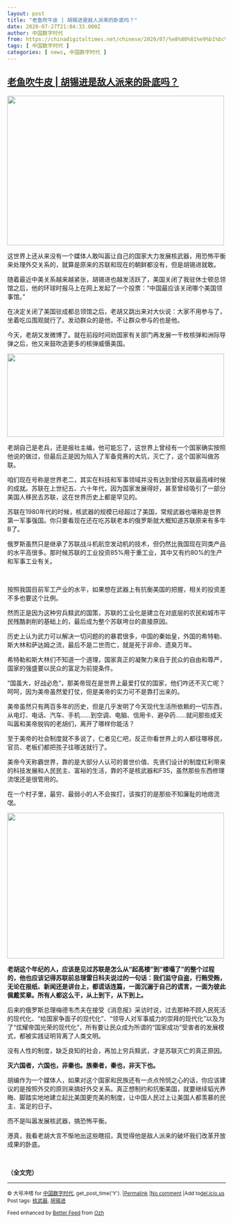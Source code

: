 ```yaml
---
layout: post
title: "老鱼吹牛皮 | 胡锡进是敌人派来的卧底吗？"
date: 2020-07-27T21:04:33.000Z
author: 中国数字时代
from: https://chinadigitaltimes.net/chinese/2020/07/%e8%80%81%e9%b1%bc%e5%90%b9%e7%89%9b%e7%9a%ae-%e8%83%a1%e9%94%a1%e8%bf%9b%e6%98%af%e6%95%8c%e4%ba%ba%e6%b4%be%e6%9d%a5%e7%9a%84%e5%8d%a7%e5%ba%95%e5%90%97%ef%bc%9f/
tags: [ 中国数字时代 ]
categories: [ news, 中国数字时代 ]
---
```

<!--1595883873000-->
[老鱼吹牛皮 | 胡锡进是敌人派来的卧底吗？](https://chinadigitaltimes.net/chinese/2020/07/%e8%80%81%e9%b1%bc%e5%90%b9%e7%89%9b%e7%9a%ae-%e8%83%a1%e9%94%a1%e8%bf%9b%e6%98%af%e6%95%8c%e4%ba%ba%e6%b4%be%e6%9d%a5%e7%9a%84%e5%8d%a7%e5%ba%95%e5%90%97%ef%bc%9f/)
------

<div>
<p><img class="aligncenter wp-image-651033" src="https://chinadigitaltimes.net/chinese/files/2020/07/胡锡进1-31-300x207.jpg" alt="" width="500" height="345" srcset="https://chinadigitaltimes.net/chinese/files/2020/07/胡锡进1-31-300x207.jpg 300w, https://chinadigitaltimes.net/chinese/files/2020/07/胡锡进1-31-1024x707.jpg 1024w, https://chinadigitaltimes.net/chinese/files/2020/07/胡锡进1-31-768x530.jpg 768w, https://chinadigitaltimes.net/chinese/files/2020/07/胡锡进1-31.jpg 1080w" sizes="(max-width: 500px) 100vw, 500px" /></p><p>这世界上还从来没有一个媒体人敢叫嚣让自己的国家大力发展核武器，用恐怖平衡来处理外交关系的，就算是原来的苏联和现在的朝鲜都没有，但是胡锡进就敢。</p><p>随着最近中美关系越来越紧张，胡锡进也越发活跃了，美国关闭了我驻休士顿总领馆之后，他的环球时报马上在网上发起了一个投票：“中国最应该关闭哪个美国领事馆。”</p><p>在决定关闭了美国驻成都总领馆之后，老胡又跳出来对大伙说：大家不用参与了，坐着吃瓜围观就行了。发动群众的是他，不让群众参与的也是他。</p><p>今天，老胡又发微博了。就在前段时间劝国家有关部门再发展一千枚核弹和洲际导弹之后，他又来鼓吹造更多的核弹威慑美国。</p><p><img class="aligncenter wp-image-651034" src="https://chinadigitaltimes.net/chinese/files/2020/07/胡锡进2-5-300x115.jpg" alt="" width="500" height="192" srcset="https://chinadigitaltimes.net/chinese/files/2020/07/胡锡进2-5-300x115.jpg 300w, https://chinadigitaltimes.net/chinese/files/2020/07/胡锡进2-5.jpg 611w" sizes="(max-width: 500px) 100vw, 500px" /></p><p>老胡自己是老兵，还是报社主编，他可能忘了，这世界上曾经有一个国家确实按照他说的做过，但最后正是因为陷入了军备竞赛的大坑，灭亡了，这个国家叫做苏联。</p><p>咱们现在号称是世界老二，其实在科技和军事领域并没有达到曾经苏联最高峰时候的成就。苏联在上世纪五、六十年代，因为国家发展得好，甚至曾经吸引了一部分美国人移民去苏联，这在世界历史上都是罕见的。</p><p>苏联在1980年代的时候，核武器的规模已经超过了美国，常规武器也堪称是世界第一军事强国。你只要看现在还在吃苏联老本的俄罗斯就大概知道苏联原来有多牛B了。</p><p>俄罗斯虽然只是继承了苏联战斗机航空发动机的技术，但仍然比我国现在同类产品的水平高很多。那时候苏联的工业投资85%用于重工业，其中又有约80%的生产和军事工业有关。</p><p>&nbsp;</p><p>按照我国目前军工产业的水平，如果想在武器上有抗衡美国的把握，相关的投资差不多也要这个比例。</p><p>然而正是因为这种穷兵黩武的国策，苏联的工业化是建立在对底层的农民和城市平民残酷剥削的基础上的，最后成为整个苏联垮台的直接原因。</p><p>历史上认为武力可以解决一切问题的的暴君很多，中国的秦始皇，外国的希特勒、斯大林和萨达姆之流，最后不是二世而亡，就是死于非命、遗臭万年。</p><p>希特勒和斯大林们不知道一个道理，国家真正的凝聚力来自于民众的自由和尊严，国家的强盛要以民众的富足为前提条件。</p><p>“国虽大，好战必危”，那美帝现在是世界上最爱打仗的国家，他们咋还不灭亡呢？呵呵，因为美帝虽然爱打仗，但是美帝的实力可不是靠打出来的。</p><p>美帝虽然只有两百多年的历史，但是几乎发明了今天现代生活所依赖的一切东西，从电灯、电话、汽车、手机&#8230;&#8230;到空调、电脑、信用卡、避孕药&#8230;&#8230;就问那些成天叫嚣和美帝脱钩的老胡们，离开了哪样你能活？</p><p>至于美帝的社会制度就不多说了，仁者见仁吧，反正你看世界上的人都往哪移民，官员、老板们都把孩子往哪送就行了。</p><p>美帝今天称霸世界，靠的是大部分人认可的普世价值、先贤们设计的制度红利带来的科技发展和人民民主、富裕的生活，靠的不是核武器和F35，虽然那些东西修理流氓还是很管用的。</p><p>在一个村子里，最穷、最弱小的人不会挨打，该挨打的是那些不知廉耻的地痞流氓。</p><p><img class="aligncenter wp-image-651035" src="https://chinadigitaltimes.net/chinese/files/2020/07/胡锡进3-5-300x202.jpg" alt="" width="500" height="336" srcset="https://chinadigitaltimes.net/chinese/files/2020/07/胡锡进3-5-300x202.jpg 300w, https://chinadigitaltimes.net/chinese/files/2020/07/胡锡进3-5-768x517.jpg 768w, https://chinadigitaltimes.net/chinese/files/2020/07/胡锡进3-5.jpg 1020w" sizes="(max-width: 500px) 100vw, 500px" /></p><p><strong>老胡这个年纪的人，应该是见过苏联是怎么从</strong><strong>“</strong><strong>起高楼</strong><strong>”</strong><strong>到</strong><strong>“</strong><strong>楼塌了</strong><strong>”</strong><strong>的整个过程的，他也应该记得苏联前总理雷日科夫说过的一句话：我们监守自盗，行贿受贿，无论在报纸、新闻还是讲台上，都谎话连篇，一面沉溺于自己的谎言，一面为彼此佩戴奖章。所有人都这么干，从上到下，从下到上。</strong></p><p>后来的俄罗斯总理梅德韦杰夫在接受《消息报》采访时说，过去那种不顾人民死活的现代化、“给国家争面子的现代化”、“领导人对军事威力的崇拜的现代化”以及为了“炫耀帝国光荣的现代化”，所有要让民众成为所谓的“国家成功”受害者的发展模式，都被实践证明背离了人类文明。</p><p>没有人性的制度，缺乏良知的社会，再加上穷兵黩武，才是苏联灭亡的真正原因。</p><p><strong>灭六国者，六国也，非秦也。族秦者，秦也，非天下也。</strong></p><p>胡编作为一个媒体人，如果对这个国家和民族还有一点点怜悯之心的话，你应该建议的是按照外交的原则来搞好外交关系。真正想制约和抗衡美国，就要继续韬光养晦、脚踏实地地建立起比美国更完美的制度，让中国人民过上让美国人都羡慕的民主、富足的日子。</p><p>而不是叫嚣发展核武器，搞恐怖平衡。</p><p>港真，我看老胡大言不惭地出这些瞎招，真觉得他是敌人派来的破坏我们改革开放成果的卧底。</p><p>&nbsp;</p><p><strong>（全文完）</strong></p><hr /><p><small>&copy; 大号冲塔 for <a href="https://chinadigitaltimes.net/chinese">中国数字时代</a>, get_post_time('Y'). |<a href="https://chinadigitaltimes.net/chinese/2020/07/%e8%80%81%e9%b1%bc%e5%90%b9%e7%89%9b%e7%9a%ae-%e8%83%a1%e9%94%a1%e8%bf%9b%e6%98%af%e6%95%8c%e4%ba%ba%e6%b4%be%e6%9d%a5%e7%9a%84%e5%8d%a7%e5%ba%95%e5%90%97%ef%bc%9f/">Permalink</a> |<a href="https://chinadigitaltimes.net/chinese/2020/07/%e8%80%81%e9%b1%bc%e5%90%b9%e7%89%9b%e7%9a%ae-%e8%83%a1%e9%94%a1%e8%bf%9b%e6%98%af%e6%95%8c%e4%ba%ba%e6%b4%be%e6%9d%a5%e7%9a%84%e5%8d%a7%e5%ba%95%e5%90%97%ef%bc%9f/#comments">No comment</a> |Add to<a href="http://del.icio.us/post?url=https://chinadigitaltimes.net/chinese/2020/07/%e8%80%81%e9%b1%bc%e5%90%b9%e7%89%9b%e7%9a%ae-%e8%83%a1%e9%94%a1%e8%bf%9b%e6%98%af%e6%95%8c%e4%ba%ba%e6%b4%be%e6%9d%a5%e7%9a%84%e5%8d%a7%e5%ba%95%e5%90%97%ef%bc%9f/&amp;title=老鱼吹牛皮 | 胡锡进是敌人派来的卧底吗？">del.icio.us</a><br/>Post tags: <a href="https://chinadigitaltimes.net/chinese/tag/%e6%a0%b8%e6%ad%a6%e5%99%a8/" rel="tag">核武器</a>, <a href="https://chinadigitaltimes.net/chinese/tag/%e8%83%a1%e9%94%a1%e8%bf%9b/" rel="tag">胡锡进</a><br/></small></p><p><small>Feed enhanced by <a href='http://planetozh.com/blog/my-projects/wordpress-plugin-better-feed-rss/'>Better Feed</a> from  <a href='http://planetozh.com/blog/'>Ozh</a></small></p>
</div>
